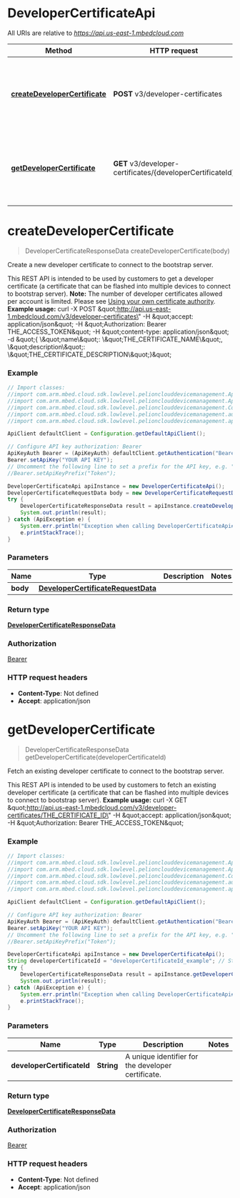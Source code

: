 # DeveloperCertificateApi

All URIs are relative to *https://api.us-east-1.mbedcloud.com*

Method | HTTP request | Description
------------- | ------------- | -------------
[**createDeveloperCertificate**](DeveloperCertificateApi.md#createDeveloperCertificate) | **POST** v3/developer-certificates | Create a new developer certificate to connect to the bootstrap server.
[**getDeveloperCertificate**](DeveloperCertificateApi.md#getDeveloperCertificate) | **GET** v3/developer-certificates/{developerCertificateId} | Fetch an existing developer certificate to connect to the bootstrap server.


<a name="createDeveloperCertificate"></a>
# **createDeveloperCertificate**
> DeveloperCertificateResponseData createDeveloperCertificate(body)

Create a new developer certificate to connect to the bootstrap server.

This REST API is intended to be used by customers to get a developer certificate (a certificate that can be flashed into multiple devices to connect to bootstrap server).  **Note:** The number of developer certificates allowed per account is limited. Please see [Using your own certificate authority](/docs/current/mbed-cloud-deploy/instructions-for-factory-setup-and-device-provision.html#using-your-own-certificate-authority-with-mbed-cloud).  **Example usage:** curl -X POST \&quot;http://api.us-east-1.mbedcloud.com/v3/developer-certificates\&quot; -H \&quot;accept: application/json\&quot; -H \&quot;Authorization: Bearer THE_ACCESS_TOKEN\&quot; -H \&quot;content-type: application/json\&quot; -d \&quot;{ \\\&quot;name\\\&quot;: \\\&quot;THE_CERTIFICATE_NAME\\\&quot;, \\\&quot;description\\\&quot;: \\\&quot;THE_CERTIFICATE_DESCRIPTION\\\&quot;}\&quot; 

### Example
```java
// Import classes:
//import com.arm.mbed.cloud.sdk.lowlevel.pelionclouddevicemanagement.ApiClient;
//import com.arm.mbed.cloud.sdk.lowlevel.pelionclouddevicemanagement.ApiException;
//import com.arm.mbed.cloud.sdk.lowlevel.pelionclouddevicemanagement.Configuration;
//import com.arm.mbed.cloud.sdk.lowlevel.pelionclouddevicemanagement.auth.*;
//import com.arm.mbed.cloud.sdk.lowlevel.pelionclouddevicemanagement.api.DeveloperCertificateApi;

ApiClient defaultClient = Configuration.getDefaultApiClient();

// Configure API key authorization: Bearer
ApiKeyAuth Bearer = (ApiKeyAuth) defaultClient.getAuthentication("Bearer");
Bearer.setApiKey("YOUR API KEY");
// Uncomment the following line to set a prefix for the API key, e.g. "Token" (defaults to null)
//Bearer.setApiKeyPrefix("Token");

DeveloperCertificateApi apiInstance = new DeveloperCertificateApi();
DeveloperCertificateRequestData body = new DeveloperCertificateRequestData(); // DeveloperCertificateRequestData | 
try {
    DeveloperCertificateResponseData result = apiInstance.createDeveloperCertificate(body);
    System.out.println(result);
} catch (ApiException e) {
    System.err.println("Exception when calling DeveloperCertificateApi#createDeveloperCertificate");
    e.printStackTrace();
}
```

### Parameters

Name | Type | Description  | Notes
------------- | ------------- | ------------- | -------------
 **body** | [**DeveloperCertificateRequestData**](DeveloperCertificateRequestData.md)|  |

### Return type

[**DeveloperCertificateResponseData**](DeveloperCertificateResponseData.md)

### Authorization

[Bearer](../README.md#Bearer)

### HTTP request headers

 - **Content-Type**: Not defined
 - **Accept**: application/json

<a name="getDeveloperCertificate"></a>
# **getDeveloperCertificate**
> DeveloperCertificateResponseData getDeveloperCertificate(developerCertificateId)

Fetch an existing developer certificate to connect to the bootstrap server.

This REST API is intended to be used by customers to fetch an existing developer certificate (a certificate that can be flashed into multiple devices to connect to bootstrap server).  **Example usage:** curl -X GET \&quot;http://api.us-east-1.mbedcloud.com/v3/developer-certificates/THE_CERTIFICATE_ID\&quot; -H \&quot;accept: application/json\&quot; -H \&quot;Authorization: Bearer THE_ACCESS_TOKEN\&quot; 

### Example
```java
// Import classes:
//import com.arm.mbed.cloud.sdk.lowlevel.pelionclouddevicemanagement.ApiClient;
//import com.arm.mbed.cloud.sdk.lowlevel.pelionclouddevicemanagement.ApiException;
//import com.arm.mbed.cloud.sdk.lowlevel.pelionclouddevicemanagement.Configuration;
//import com.arm.mbed.cloud.sdk.lowlevel.pelionclouddevicemanagement.auth.*;
//import com.arm.mbed.cloud.sdk.lowlevel.pelionclouddevicemanagement.api.DeveloperCertificateApi;

ApiClient defaultClient = Configuration.getDefaultApiClient();

// Configure API key authorization: Bearer
ApiKeyAuth Bearer = (ApiKeyAuth) defaultClient.getAuthentication("Bearer");
Bearer.setApiKey("YOUR API KEY");
// Uncomment the following line to set a prefix for the API key, e.g. "Token" (defaults to null)
//Bearer.setApiKeyPrefix("Token");

DeveloperCertificateApi apiInstance = new DeveloperCertificateApi();
String developerCertificateId = "developerCertificateId_example"; // String | A unique identifier for the developer certificate. 
try {
    DeveloperCertificateResponseData result = apiInstance.getDeveloperCertificate(developerCertificateId);
    System.out.println(result);
} catch (ApiException e) {
    System.err.println("Exception when calling DeveloperCertificateApi#getDeveloperCertificate");
    e.printStackTrace();
}
```

### Parameters

Name | Type | Description  | Notes
------------- | ------------- | ------------- | -------------
 **developerCertificateId** | **String**| A unique identifier for the developer certificate.  |

### Return type

[**DeveloperCertificateResponseData**](DeveloperCertificateResponseData.md)

### Authorization

[Bearer](../README.md#Bearer)

### HTTP request headers

 - **Content-Type**: Not defined
 - **Accept**: application/json

